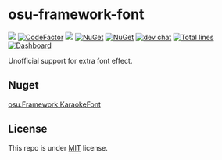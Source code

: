 # osu-framework-font

[![](https://github.com/karaoke-dev/osu-framework-font/actions/workflows/dotnet-core.yml/badge.svg)](https://github.com/karaoke-dev/osu-framework-font)
[![CodeFactor](https://www.codefactor.io/repository/github/karaoke-dev/osu-framework-font/badge)](https://www.codefactor.io/repository/github/karaoke-dev/osu-framework-font)
[![](https://img.shields.io/badge/月子我婆-passed-ff69b4.svg)](https://github.com/karaoke-dev/osu-framework-font)
[![NuGet](https://img.shields.io/nuget/v/osu.Framework.KaraokeFont.svg)](https://www.nuget.org/packages/osu.Framework.KaraokeFont)
[![NuGet](https://img.shields.io/nuget/dt/osu.Framework.KaraokeFont.svg)](https://www.nuget.org/packages/osu.Framework.KaraokeFont)
[![dev chat](https://discordapp.com/api/guilds/299006062323826688/widget.png?style=shield)](https://discord.gg/ga2xZXk)
[![Total lines](https://tokei.rs/b1/github/karaoke-dev/osu-framework-font)](https://github.com/karaoke-dev/osu-framework-font/edit/master/README.md)
[![Dashboard](https://img.shields.io/badge/Dashboard-stonks!-informational)](https://www.repotrends.com/karaoke-dev/osu-framework-font)


Unofficial support for extra font effect.

## Nuget

[osu.Framework.KaraokeFont](https://www.nuget.org/packages/osu.Framework.KaraokeFont)

## License

This repo is under [MIT](LICENSE) license.
